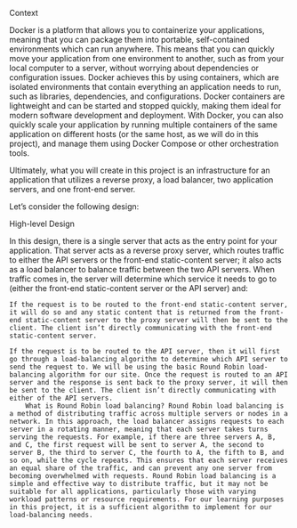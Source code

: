 Context

Docker is a platform that allows you to containerize your applications, meaning that you can package them into portable, self-contained environments which can run anywhere. This means that you can quickly move your application from one environment to another, such as from your local computer to a server, without worrying about dependencies or configuration issues. Docker achieves this by using containers, which are isolated environments that contain everything an application needs to run, such as libraries, dependencies, and configurations. Docker containers are lightweight and can be started and stopped quickly, making them ideal for modern software development and deployment. With Docker, you can also quickly scale your application by running multiple containers of the same application on different hosts (or the same host, as we will do in this project), and manage them using Docker Compose or other orchestration tools.

Ultimately, what you will create in this project is an infrastructure for an application that utilizes a reverse proxy, a load balancer, two application servers, and one front-end server.

Let’s consider the following design:

High-level Design

In this design, there is a single server that acts as the entry point for your application. That server acts as a reverse proxy server, which routes traffic to either the API servers or the front-end static-content server; it also acts as a load balancer to balance traffic between the two API servers. When traffic comes in, the server will determine which service it needs to go to (either the front-end static-content server or the API server) and:

    If the request is to be routed to the front-end static-content server, it will do so and any static content that is returned from the front-end static-content server to the proxy server will then be sent to the client. The client isn’t directly communicating with the front-end static-content server.

    If the request is to be routed to the API server, then it will first go through a load-balancing algorithm to determine which API server to send the request to. We will be using the basic Round Robin load-balancing algorithm for our site. Once the request is routed to an API server and the response is sent back to the proxy server, it will then be sent to the client. The client isn’t directly communicating with either of the API servers.
        What is Round Robin load balancing? Round Robin load balancing is a method of distributing traffic across multiple servers or nodes in a network. In this approach, the load balancer assigns requests to each server in a rotating manner, meaning that each server takes turns serving the requests. For example, if there are three servers A, B, and C, the first request will be sent to server A, the second to server B, the third to server C, the fourth to A, the fifth to B, and so on, while the cycle repeats. This ensures that each server receives an equal share of the traffic, and can prevent any one server from becoming overwhelmed with requests. Round Robin load balancing is a simple and effective way to distribute traffic, but it may not be suitable for all applications, particularly those with varying workload patterns or resource requirements. For our learning purposes in this project, it is a sufficient algorithm to implement for our load-balancing needs.
